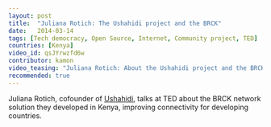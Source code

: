 ```yaml
---
layout: post
title:  "Juliana Rotich: The Ushahidi project and the BRCK"
date:   2014-03-14
tags: [Tech democracy, Open Source, Internet, Community project, TED]
countries: [Kenya]
video_id: qsJYrwzfd6w
contributor: kamon
video_teasing: "Juliana Rotich: About the Ushahidi project and the BRCK network solution they developed in Kenya."
recommended: true
---
```


Juliana Rotich, cofounder of [Ushahidi](http://ushahidi.com), 
talks at TED about the BRCK network solution they developed in Kenya, 
improving connectivity for developing countries.

                
                
